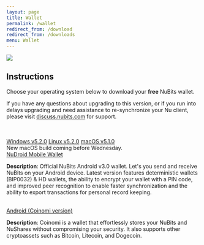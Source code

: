 ```yaml
---
layout: page
title: Wallet
permalink: /wallet
redirect_from: /download
redirect_from: /downloads
menu: Wallet
---
```

<div class="download-wallet">
  <div class="logo">
    <img src="{{ site.url }}{{ site.baseurl }}/assets/img/global/logo-nu.png">
  </div>
  <div class="details">
    <h2>Instructions</h2>
    <p>Choose your operating system below to download your <b>free</b> NuBits wallet.
    <p>If you have any questions about upgrading to this version, or if you run into delays upgrading and need assistance to re-synchronize your Nu client, please visit <a href="https://discuss.nubits.com">discuss.nubits.com</a> for support.</p>
    <br><br>
    <div class="download-options">
      <a href="https://bitbucket.org/JordanLeePeershares/nubit/downloads/nu-5.2.0-win-gitian.zip" class="windows"><span>Windows v5.2.0</span></a>
      <a href="https://bitbucket.org/JordanLeePeershares/nubit/downloads/nu-5.2.0-linux-gitian.zip" class="linux"><span>Linux v5.2.0</span></a>
      <a href="https://github.com/jooize/Nu-macOS/releases/download/v5.1.0/NuBits-5.1.0.dmg" class="mac"><span>macOS v5.1.0 </span></a><br>New macOS build coming before Wednesday.<br>
       <a href="https://play.google.com/store/apps/details?id=com.matthewmitchell.nubits_android_wallet&hl=en" class="btn-large btn btn-info">NuDroid Mobile Wallet</a>
       <p><b>Description</b>: Official NuBits Android v3.0 wallet. Let's you send and receive NuBits on your Android device. Latest version features deterministic wallets (BIP0032) & HD wallets, the ability to encrypt your wallet with a PIN code, and improved peer recognition to enable faster synchronization and the ability to export transactions for personal record keeping.</p>
      <br>
       <a href="https://play.google.com/store/apps/details?id=com.coinomi.wallet" class="btn-large btn btn-info">Android (Coinomi version)</a>
       <p><b>Description</b>: Coinomi is a wallet that effortlessly stores your NuBits and NuShares without compromising your security. It also supports other cryptoassets such as Bitcoin, Litecoin, and Dogecoin.</p>
    </div>
  </div>
</div>

<br>
